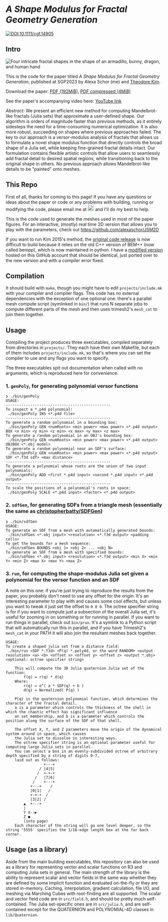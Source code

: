 # *A Shape Modulus for Fractal Geometry Generation*

[![DOI:10.1111/cgf.14905](https://zenodo.org/badge/DOI/10.1111/cgf.14905.svg)](https://doi.org/10.1111/cgf.14905)

## Intro

![Four intricate fractal shapes in the shape of an armadillo, bunny, dragon, and human hand](https://github.com/alexaschor/JuliaShapeModulus/assets/77604978/9946f6d4-413a-427e-a83d-78d05163340b)

This is the code for the paper titled _A Shape Modulus for Fractal Geometry Generation_, published at SGP2023 by Alexa Schor (me) and [Theodore Kim](https://tkim.graphics).

Download the paper: [PDF (192MiB)](http://tkim.graphics/VERSOR/SchorKim_2023.pdf), [PDF compressed (4MiB)](http://tkim.graphics/VERSOR/SchorKim_2023_smaller.pdf)

See the paper's accompanying video here: [YouTube link](https://www.youtube.com/watch?v=wy__W5IElYY)


_Abstract:_ We present an efficient new method for computing Mandelbrot-like fractals (Julia sets) that approximate a user-defined shape. Our algorithm is orders of magnitude faster than previous methods, as it entirely sidesteps the need for a time-consuming numerical optimization. It is also more robust, succeeding on shapes where previous approaches failed. The key to our approach is a versor-modulus analysis of fractals that allows us to formulate a novel shape modulus function that directly controls the broad shape of a Julia set, while keeping fine-grained fractal details intact. Our formulation contains flexible artistic controls that allow users to seamlessly add fractal detail to desired spatial regions, while transitioning back to the original shape in others. No previous approach allows Mandelbrot-like details to be "painted" onto meshes.

## This Repo

First of all, thanks for coming to this page! If you have any questions or ideas about the paper or code or any problems with building, running or modifying the code, please email me at <img height="20px" alt="an image of an email address. the emaill address is the same as my github username, followed by at gmail.com" src="https://github.com/alexaschor/JuliaShapeModulus/assets/77604978/1225837c-eda3-4873-b92b-3cebe3f42d2e">
 and I'll do my best to help. 

This is the code used to generate the meshes used in most of the paper figures. For an interactive, (mostly) real time 2D version that allows you to play with the parameters, check out https://github.com/alexaschor/JSM2D

If you want to run Kim 2015's method, the [original code release](http://www.tkim.graphics/JULIA/source.html) is now difficult to build because it relies on the old C++ version of BEM++ (now called bempp), which is now maintained in python. I have a [modified version](https://github.com/alexaschor/QUIJIBO) hosted on this GitHub account that should be identical, just ported over to the new version and with a compiler error fixed.

## Compilation
It should build with `make`, though you might have to edit `projects/include.mk` with your compiler and compiler flags. This code has no external dependencies with the exception of one optional one: there's a parallel mesh compute script (symlinked in `bin/`) that runs N separate jobs to compute different parts of the mesh and then uses trimesh2's `mesh_cat` to join them together.

## Usage
Compiling the project produces three executables, compiled separately from directories in `projects/`. They each have their own Makefile, but each of them includes `projects/include.mk`, so that's where you can set the compiler to use and any flags you want to specify. 

The three executables spit out documentation when called with no arguments, which is reproduced here for convenience.

### 1. `genPoly`, for generating polynomial versor functions
```
❯ ./bin/genPoly
USAGE:
-----------------------------------------------
To inspect a *.p4d polynomial:
 ./bin/genPoly INS <*.p4d file>
-----------------------------------------------
To generate a random polynomial in a bounding box:
 ./bin/genPoly GEN <numRoots> <min power> <max power> <*.p4d output> BOX <x min> <y min> <z min> <x max> <y max> <z max>
To generate a random polynomial in an OBJ's bounding box:
 ./bin/genPoly GEN <numRoots> <min power> <max power> <*.p4d output> OBJBOX <*.obj model>
To generate a random polynomial near an SDF's surface:
 ./bin/genPoly GEN <numRoots> <min power> <max power> <*.p4d output> SDF <*.f3d sdf> <max distance>
-----------------------------------------------
To generate a polynomial whose roots are the union of two input polynomials:
 ./bin/genPoly ADD <first *.p4d input> <second *.p4d input> <*.p4d output>
-----------------------------------------------
To scale the positions of a polynomial's roots in space:
 ./bin/genPoly SCALE <*.p4d input> <factor> <*.p4d output>
```

### 2. `sdfGen`, for generating SDFs from a triangle mesh (essentially the same as [christopherbatty/SDFGen](https://github.com/christopherbatty/SDFGen))
```
❯ ./bin/sdfGen
USAGE:
To generate an SDF from a mesh with automatically generated bounds:
 ./bin/sdfGen <*.obj input> <resolution> <*.f3d output> <padding cells>
To get the bounds for a mesh sequence:
 ./bin/sdfGen BOUNDS <obj 1> <obj 2> ... <obj N>
To generate an SDF from a mesh with specified bounds:
 ./bin/sdfGen <*.obj input> <resolution> <*.f3d output> <min X> <min Y> <min Z> <max X> <max Y> <max Z>
```

### 3. `run`, for computing the shape-modulus Julia set given a polynomial for the versor function and an SDF
A note on this one: if you're just trying to reproduce the results from the paper, you probably don't need to use any offset for the origin. It's an interesting parameter to play with and causes some cool effects, but unless you want to tweak it just set the offset to `0 0 0`. The octree specifier string is for if you want to compute just a subsection of the overall Julia set, it's useful for zooming in on something or for running in parallel. If you want to run things in parallel, check out `bin/prun`. It's a symlink to a Python script that will automatically run this in parallel, and if you have Trimesh2's `mesh_cat` in your PATH it will also join the resultant meshes back together.
```
USAGE:
To create a shaped julia set from a distance field:
 ./bin/run <SDF *.f3d> <P(q) *.poly4d, or the word RANDOM> <output resolution> <a> <b> <offset x> <offset y> <offset z> <output *.obj> <optional: octree specifier string>

    This will compute the 3D Julia quaternion Julia set of the function:
        f(q) = r(q) * d(q)
    Where:
        r(q) = e^( a * SDF(q) + b )
        d(q) = Normalized( P(q) )

    P(q) is the quaternion polynomial function, which determines the character of the fractal detail.
    a is a parameter which controls the thickness of the shell in which the chaotic effect has significant influence
    on set membership, and b is a parameter which controls the position along the surface of the SDF of that shell.

    The offset X, Y, and Z parameters move the origin of the dynamical system around in space, which causes
    the Julia set to dissolve in interesting ways.
    The octree specifier string is an optional parameter useful for computing large Julia sets in parallel.
    You can select a box in an evenly-subdivided octree of arbitrary depth specified by a string of digits 0-7,
    laid out as follows:
                 +---+
               / |4|5|
              /  +-+-+
             /   |7|6|
            /    +---+
           +---+    /
           |0|1|   /
           +-+-+  /
           |3|2| /
        ▲  +---+
        |
        Y X--▶
        Z ●
        (into page)
    Each character of the string will go one level deeper, so the string '5555' specifies the 1/16-edge length box at the far back corner.
```
## Usage (as a library)

Aside from the main building executables, this repository can also be used as a library for representing vector and scalar functions on R3 and computing Julia sets in general. The main strength of the library is the ability to represent scalar and vector fields in the same way whether they are defined by some implicit function and evaluated on-the-fly or they are stored in-memory. Caching, interpolation, gradient calculation, file I/O, and meshing via Marching Cubes with root-finding are all supported. The scalar and vector field code are in `src/field.h`, and should be pretty much self-contained. The Julia set-specific ones are in `src/julia.h`, and are self-contained except for the QUATERNION and POLYNOMIAL-4D classes in `lib/Quaternion`. 
